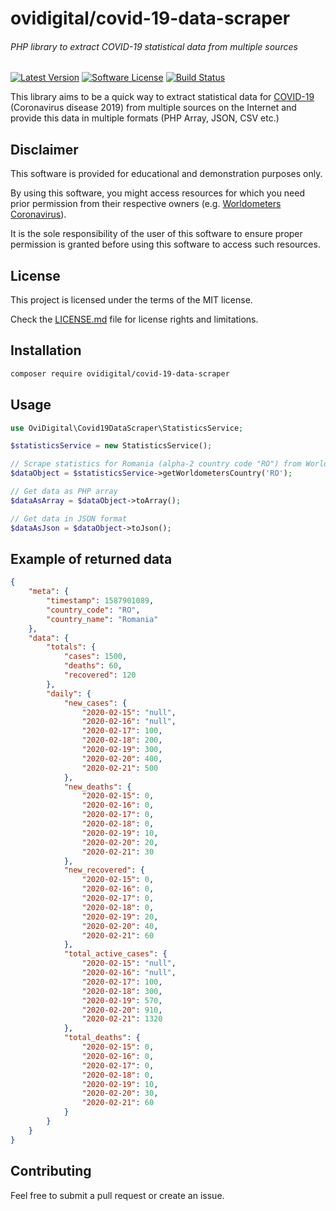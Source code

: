 # ovidigital/covid-19-data-scraper
###### PHP library to extract COVID-19 statistical data from multiple sources

[![Latest Version](https://img.shields.io/packagist/v/ovidigital/covid-19-data-scraper.svg?style=flat-square&cacheSeconds=3600&label=latest%20version)](https://github.com/ovidigital/covid-19-data-scraper/releases)
[![Software License](https://img.shields.io/badge/license-MIT-brightgreen.svg?style=flat-square)](LICENSE.md)
[![Build Status](https://img.shields.io/travis/ovidigital/covid-19-data-scraper/master.svg?style=flat-square&logo=travis&logoColor=white)](https://travis-ci.com/ovidigital/covid-19-data-scraper)

This library aims to be a quick way to extract statistical data for [COVID-19](https://en.wikipedia.org/wiki/Coronavirus_disease_2019) (Coronavirus disease 2019) from multiple sources on the Internet and provide this data in multiple formats (PHP Array, JSON, CSV etc.)

## Disclaimer
This software is provided for educational and demonstration purposes only.

By using this software, you might access resources for which you need prior permission from their respective owners (e.g. [Worldometers Coronavirus](https://www.worldometers.info/coronavirus/)).

It is the sole responsibility of the user of this software to ensure proper permission is granted before using this software to access such resources.

## License
This project is licensed under the terms of the MIT license.

Check the [LICENSE.md](LICENSE.md) file for license rights and limitations.

## Installation

```bash
composer require ovidigital/covid-19-data-scraper
```

## Usage


```php
use OviDigital\Covid19DataScraper\StatisticsService;

$statisticsService = new StatisticsService();

// Scrape statistics for Romania (alpha-2 country code "RO") from Worldometers
$dataObject = $statisticsService->getWorldometersCountry('RO');

// Get data as PHP array
$dataAsArray = $dataObject->toArray();

// Get data in JSON format
$dataAsJson = $dataObject->toJson();
```

## Example of returned data
```json
{
    "meta": {
        "timestamp": 1587901089,
        "country_code": "RO",
        "country_name": "Romania"
    },
    "data": {
        "totals": {
            "cases": 1500,
            "deaths": 60,
            "recovered": 120
        },
        "daily": {
            "new_cases": {
                "2020-02-15": "null",
                "2020-02-16": "null",
                "2020-02-17": 100,
                "2020-02-18": 200,
                "2020-02-19": 300,
                "2020-02-20": 400,
                "2020-02-21": 500
            },
            "new_deaths": {
                "2020-02-15": 0,
                "2020-02-16": 0,
                "2020-02-17": 0,
                "2020-02-18": 0,
                "2020-02-19": 10,
                "2020-02-20": 20,
                "2020-02-21": 30
            },
            "new_recovered": {
                "2020-02-15": 0,
                "2020-02-16": 0,
                "2020-02-17": 0,
                "2020-02-18": 0,
                "2020-02-19": 20,
                "2020-02-20": 40,
                "2020-02-21": 60
            },
            "total_active_cases": {
                "2020-02-15": "null",
                "2020-02-16": "null",
                "2020-02-17": 100,
                "2020-02-18": 300,
                "2020-02-19": 570,
                "2020-02-20": 910,
                "2020-02-21": 1320
            },
            "total_deaths": {
                "2020-02-15": 0,
                "2020-02-16": 0,
                "2020-02-17": 0,
                "2020-02-18": 0,
                "2020-02-19": 10,
                "2020-02-20": 30,
                "2020-02-21": 60
            }
        }
    }
}
```
## Contributing

Feel free to submit a pull request or create an issue.
